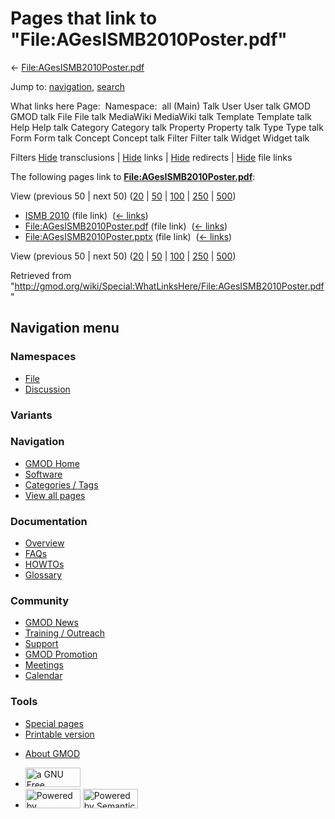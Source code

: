 <div id="mw-page-base" class="noprint">

</div>

<div id="mw-head-base" class="noprint">

</div>

<div id="content" class="mw-body" role="main">

<span id="top"></span>

<div id="mw-js-message" style="display:none;">

</div>



# <span dir="auto">Pages that link to "File:AGesISMB2010Poster.pdf"</span>

<div id="bodyContent">

<div id="contentSub">

←
[File:AGesISMB2010Poster.pdf](/wiki/File:AGesISMB2010Poster.pdf "File:AGesISMB2010Poster.pdf")

</div>

<div id="jump-to-nav" class="mw-jump">

Jump to: [navigation](#mw-navigation), [search](#p-search)

</div>

<div id="mw-content-text">

What links here Page:  Namespace:  all (Main) Talk User User talk GMOD
GMOD talk File File talk MediaWiki MediaWiki talk Template Template talk
Help Help talk Category Category talk Property Property talk Type Type
talk Form Form talk Concept Concept talk Filter Filter talk Widget
Widget talk

Filters
[Hide](/mediawiki/index.php?title=Special:WhatLinksHere/File:AGesISMB2010Poster.pdf&hidetrans=1 "Special:WhatLinksHere/File:AGesISMB2010Poster.pdf")
transclusions \|
[Hide](/mediawiki/index.php?title=Special:WhatLinksHere/File:AGesISMB2010Poster.pdf&hidelinks=1 "Special:WhatLinksHere/File:AGesISMB2010Poster.pdf")
links \|
[Hide](/mediawiki/index.php?title=Special:WhatLinksHere/File:AGesISMB2010Poster.pdf&hideredirs=1 "Special:WhatLinksHere/File:AGesISMB2010Poster.pdf")
redirects \|
[Hide](/mediawiki/index.php?title=Special:WhatLinksHere/File:AGesISMB2010Poster.pdf&hideimages=1 "Special:WhatLinksHere/File:AGesISMB2010Poster.pdf")
file links

The following pages link to
**[File:AGesISMB2010Poster.pdf](/wiki/File:AGesISMB2010Poster.pdf "File:AGesISMB2010Poster.pdf")**:

View (previous 50 \| next 50)
([20](/mediawiki/index.php?title=Special:WhatLinksHere/File:AGesISMB2010Poster.pdf&limit=20 "Special:WhatLinksHere/File:AGesISMB2010Poster.pdf")
\|
[50](/mediawiki/index.php?title=Special:WhatLinksHere/File:AGesISMB2010Poster.pdf&limit=50 "Special:WhatLinksHere/File:AGesISMB2010Poster.pdf")
\|
[100](/mediawiki/index.php?title=Special:WhatLinksHere/File:AGesISMB2010Poster.pdf&limit=100 "Special:WhatLinksHere/File:AGesISMB2010Poster.pdf")
\|
[250](/mediawiki/index.php?title=Special:WhatLinksHere/File:AGesISMB2010Poster.pdf&limit=250 "Special:WhatLinksHere/File:AGesISMB2010Poster.pdf")
\|
[500](/mediawiki/index.php?title=Special:WhatLinksHere/File:AGesISMB2010Poster.pdf&limit=500 "Special:WhatLinksHere/File:AGesISMB2010Poster.pdf"))

- [ISMB 2010](/wiki/ISMB_2010 "ISMB 2010") (file link) ‎
  <span class="mw-whatlinkshere-tools">([←
  links](/mediawiki/index.php?title=Special:WhatLinksHere&target=ISMB+2010 "Special:WhatLinksHere"))</span>
- [File:AGesISMB2010Poster.pdf](/wiki/File:AGesISMB2010Poster.pdf "File:AGesISMB2010Poster.pdf")
  (file link) ‎ <span class="mw-whatlinkshere-tools">([←
  links](/mediawiki/index.php?title=Special:WhatLinksHere&target=File%3AAGesISMB2010Poster.pdf "Special:WhatLinksHere"))</span>
- [File:AGesISMB2010Poster.pptx](/wiki/File:AGesISMB2010Poster.pptx "File:AGesISMB2010Poster.pptx")
  (file link) ‎ <span class="mw-whatlinkshere-tools">([←
  links](/mediawiki/index.php?title=Special:WhatLinksHere&target=File%3AAGesISMB2010Poster.pptx "Special:WhatLinksHere"))</span>

View (previous 50 \| next 50)
([20](/mediawiki/index.php?title=Special:WhatLinksHere/File:AGesISMB2010Poster.pdf&limit=20 "Special:WhatLinksHere/File:AGesISMB2010Poster.pdf")
\|
[50](/mediawiki/index.php?title=Special:WhatLinksHere/File:AGesISMB2010Poster.pdf&limit=50 "Special:WhatLinksHere/File:AGesISMB2010Poster.pdf")
\|
[100](/mediawiki/index.php?title=Special:WhatLinksHere/File:AGesISMB2010Poster.pdf&limit=100 "Special:WhatLinksHere/File:AGesISMB2010Poster.pdf")
\|
[250](/mediawiki/index.php?title=Special:WhatLinksHere/File:AGesISMB2010Poster.pdf&limit=250 "Special:WhatLinksHere/File:AGesISMB2010Poster.pdf")
\|
[500](/mediawiki/index.php?title=Special:WhatLinksHere/File:AGesISMB2010Poster.pdf&limit=500 "Special:WhatLinksHere/File:AGesISMB2010Poster.pdf"))

</div>

<div class="printfooter">

Retrieved from
"<http://gmod.org/wiki/Special:WhatLinksHere/File:AGesISMB2010Poster.pdf>"

</div>

<div id="catlinks" class="catlinks catlinks-allhidden">

</div>

<div class="visualClear">

</div>

</div>

</div>

<div id="mw-navigation">

## Navigation menu

<div id="mw-head">



<div id="left-navigation">

<div id="p-namespaces" class="vectorTabs" role="navigation"
aria-labelledby="p-namespaces-label">

### Namespaces

- <span id="ca-nstab-image"><a href="/wiki/File:AGesISMB2010Poster.pdf" accesskey="c"
  title="View the file page [c]">File</a></span>
- <span id="ca-talk"><a
  href="/mediawiki/index.php?title=File_talk:AGesISMB2010Poster.pdf&amp;action=edit&amp;redlink=1"
  accesskey="t"
  title="Discussion about the content page [t]">Discussion</a></span>

</div>

<div id="p-variants" class="vectorMenu emptyPortlet" role="navigation"
aria-labelledby="p-variants-label">

### 

### Variants[](#)

<div class="menu">

</div>

</div>

</div>

<div id="right-navigation">





</div>



</div>

</div>

</div>

<div id="mw-panel">

<div id="p-logo" role="banner">

<a href="/wiki/Main_Page"
style="background-image: url(http://gmod.org/images/GMOD-cogs.png);"
title="Visit the main page"></a>

</div>

<div id="p-Navigation" class="portal" role="navigation"
aria-labelledby="p-Navigation-label">

### Navigation

<div class="body">

- <span id="n-GMOD-Home">[GMOD Home](/wiki/Main_Page)</span>
- <span id="n-Software">[Software](/wiki/GMOD_Components)</span>
- <span id="n-Categories-.2F-Tags">[Categories /
  Tags](/wiki/Categories)</span>
- <span id="n-View-all-pages">[View all
  pages](/wiki/Special:AllPages)</span>

</div>

</div>

<div id="p-Documentation" class="portal" role="navigation"
aria-labelledby="p-Documentation-label">

### Documentation

<div class="body">

- <span id="n-Overview">[Overview](/wiki/Overview)</span>
- <span id="n-FAQs">[FAQs](/wiki/Category:FAQ)</span>
- <span id="n-HOWTOs">[HOWTOs](/wiki/Category:HOWTO)</span>
- <span id="n-Glossary">[Glossary](/wiki/Glossary)</span>

</div>

</div>

<div id="p-Community" class="portal" role="navigation"
aria-labelledby="p-Community-label">

### Community

<div class="body">

- <span id="n-GMOD-News">[GMOD News](/wiki/GMOD_News)</span>
- <span id="n-Training-.2F-Outreach">[Training /
  Outreach](/wiki/Training_and_Outreach)</span>
- <span id="n-Support">[Support](/wiki/Support)</span>
- <span id="n-GMOD-Promotion">[GMOD
  Promotion](/wiki/GMOD_Promotion)</span>
- <span id="n-Meetings">[Meetings](/wiki/Meetings)</span>
- <span id="n-Calendar">[Calendar](/wiki/Calendar)</span>

</div>

</div>

<div id="p-tb" class="portal" role="navigation"
aria-labelledby="p-tb-label">

### Tools

<div class="body">

- <span id="t-specialpages"><a href="/wiki/Special:SpecialPages" accesskey="q"
  title="A list of all special pages [q]">Special pages</a></span>
- <span id="t-print"><a
  href="/mediawiki/index.php?title=Special:WhatLinksHere/File:AGesISMB2010Poster.pdf&amp;printable=yes"
  rel="alternate" accesskey="p"
  title="Printable version of this page [p]">Printable version</a></span>

</div>

</div>

</div>

</div>

<div id="footer" role="contentinfo">

- <span id="footer-places-about">[About
  GMOD](/wiki/GMOD:About "GMOD:About")</span>

<!-- -->

- <span id="footer-copyrightico">[<img src="http://www.gnu.org/graphics/gfdl-logo-small.png" width="88"
  height="31" alt="a GNU Free Documentation License" />](http://www.gnu.org/licenses/fdl-1.3.html)</span>
- <span id="footer-poweredbyico">[<img src="/mediawiki/skins/common/images/poweredby_mediawiki_88x31.png"
  width="88" height="31" alt="Powered by MediaWiki" />](//www.mediawiki.org/)
  [<img
  src="/mediawiki/extensions/SemanticMediaWiki/includes/../resources/images/smw_button.png"
  width="88" height="31" alt="Powered by Semantic MediaWiki" />](https://www.semantic-mediawiki.org/wiki/Semantic_MediaWiki)</span>

<div style="clear:both">

</div>

</div>
